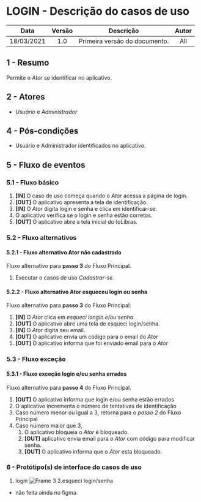 # LOGIN - Descrição do casos de uso

|    Data    | Versão |           Descrição           | Autor |
| :--------: | :----: | :---------------------------: | :---: |
| 18/03/2021 |  1.0   | Primeira versão do documento. |  All  |

## **1 - Resumo**

   Permite o _Ator_ se identificar no aplicativo.

## **2 - Atores**
   - _Usuário_ e _Administrador_

## **4 - Pós-condições**
   - Usuário e Administrador identificados no aplicativo.

## **5 - Fluxo de eventos**

### **5.1 - Fluxo básico**
   1. **[IN]** O caso de uso começa quando o _Ator_ acessa a página de login.
   2. **[OUT]** O aplicativo apresenta a tela de identificação.
   3. **[IN]** O _Ator_ digita login e senha e clica em identificar-se.
   4. O aplicativo verifica se o login e senha estão corretos.
   5. **[OUT]** O aplicativo abre a tela inicial do toLibras. 

### **5.2 - Fluxo alternativos**

#### **5.2.1 - Fluxo alternativo Ator não cadastrado**
   Fluxo alternativo para **passo 3** do Fluxo Principal.
   1. Executar o casos de uso _Cadastrar-se_.
   
#### **5.2.2 - Fluxo alternativo Ator esqueceu login ou senha**
   Fluxo alternativo para **passo 3** do Fluxo Principal:
   1. **[IN]** O _Ator_ clica em _esqueci longin e/ou senha_.
   2. **[OUT]** O aplicativo abre uma tela de esqueci login/senha.
   3. **[IN]** O _Ator_ digita seu email.
   4. **[OUT]** O aplicativo envia um código para o email do _Ator_
   5. **[OUT]** O aplicativo informa que foi enviado email para o _Ator_

### **5.3 - Fluxo exceção**

#### **5.3.1 - Fluxo exceção login e/ou senha errados**
   Fluxo alternativo para **passo 4** do Fluxo Principal.
   1. **[OUT]** O aplicativo informa que login e/ou senha estão errados
   2. O aplicativo incrementa o número de tentativas de identificação
   3. Caso número menor ou igual a 3, retorna para o _passo 2_ do Fluxo Principal
   4. Caso número maior que 3, 
      1. O aplicativo bloqueia o _Ator_ é bloqueado.
      2. **[OUT]** aplicativo envia email para o _Ator_ com código para modificar senha.
      3. **[OUT]** O aplicativo informa que o _Ator_ esta bloqueado.

### **6 - Protótipo(s) de interface do casos de uso**

1. login
![Frame 3](https://user-images.githubusercontent.com/54066949/113218562-1c9fa780-9256-11eb-9402-cf117c6928c1.png)
2.esqueci login/senha
- não feita ainda no figma.
